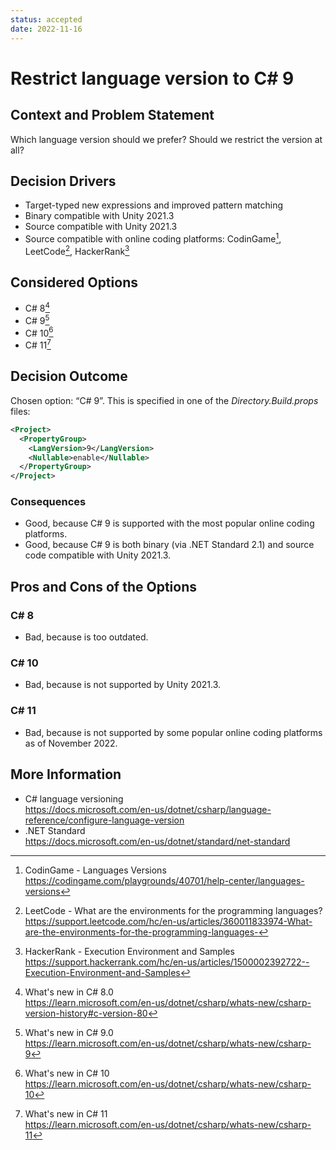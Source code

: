 ```yaml
---
status: accepted
date: 2022-11-16
---
```

# Restrict language version to C# 9

## Context and Problem Statement

Which language version should we prefer? Should we restrict the version at all?

## Decision Drivers

* Target-typed new expressions and improved pattern matching
* Binary compatible with Unity 2021.3
* Source compatible with Unity 2021.3
* Source compatible with online coding platforms: CodinGame[^CG], LeetCode[^LC], HackerRank[^HR]

## Considered Options

* C# 8[^C8]
* C# 9[^C9]
* C# 10[^C10]
* C# 11[^C11]

## Decision Outcome

Chosen option: “C# 9”.
This is specified in one of the _Directory.Build.props_ files:
```xml
<Project>
  <PropertyGroup>
    <LangVersion>9</LangVersion>
    <Nullable>enable</Nullable>
  </PropertyGroup>
</Project>
```

### Consequences

* Good, because C# 9 is supported with the most popular online coding platforms.
* Good, because C# 9 is both binary (via .NET Standard 2.1) and source code compatible with Unity 2021.3.

## Pros and Cons of the Options

### C# 8

* Bad, because is too outdated.

### C# 10

* Bad, because is not supported by Unity 2021.3.

### C# 11

* Bad, because is not supported by some popular online coding platforms as of November 2022.

## More Information

- C# language versioning  
    https://docs.microsoft.com/en-us/dotnet/csharp/language-reference/configure-language-version
- .NET Standard  
    https://docs.microsoft.com/en-us/dotnet/standard/net-standard

[^C8]: What's new in C# 8.0  
    https://learn.microsoft.com/en-us/dotnet/csharp/whats-new/csharp-version-history#c-version-80
[^C9]: What's new in C# 9.0  
    https://learn.microsoft.com/en-us/dotnet/csharp/whats-new/csharp-9
[^C10]: What's new in C# 10  
    https://learn.microsoft.com/en-us/dotnet/csharp/whats-new/csharp-10
[^C11]: What's new in C# 11  
    https://learn.microsoft.com/en-us/dotnet/csharp/whats-new/csharp-11
[^CG]: CodinGame - Languages Versions  
    https://codingame.com/playgrounds/40701/help-center/languages-versions
[^HR]: HackerRank - Execution Environment and Samples  
    https://support.hackerrank.com/hc/en-us/articles/1500002392722--Execution-Environment-and-Samples
[^LC]: LeetCode - What are the environments for the programming languages?  
    https://support.leetcode.com/hc/en-us/articles/360011833974-What-are-the-environments-for-the-programming-languages-
